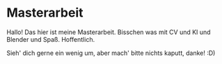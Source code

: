 # Masterarbeit

Hallo! Das hier ist meine Masterarbeit. Bisschen was mit CV und KI und Blender und Spaß. Hoffentlich.

Sieh' dich gerne ein wenig um, aber mach' bitte nichts kaputt, danke! :D)
